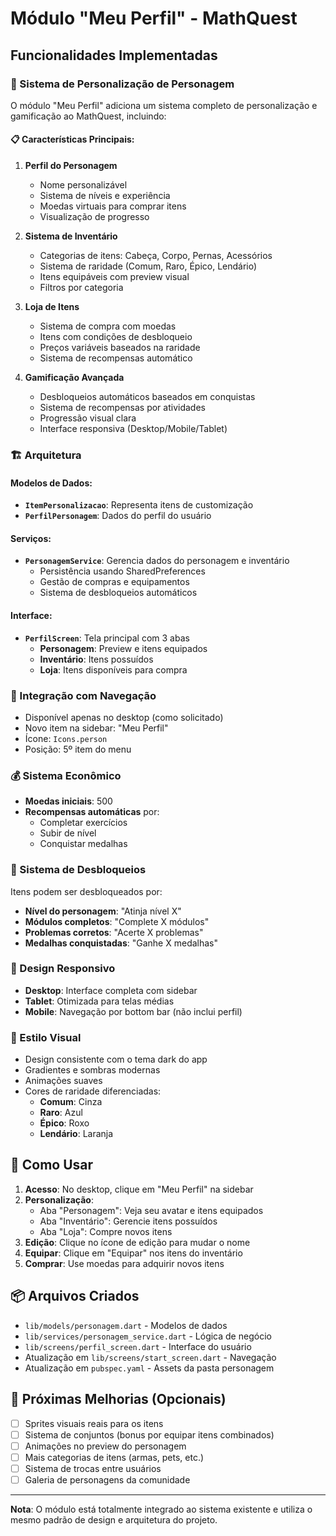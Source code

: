 # Módulo "Meu Perfil" - MathQuest

## Funcionalidades Implementadas

### 🎨 Sistema de Personalização de Personagem

O módulo "Meu Perfil" adiciona um sistema completo de personalização e gamificação ao MathQuest, incluindo:

#### 📋 Características Principais:

1. **Perfil do Personagem**

   - Nome personalizável
   - Sistema de níveis e experiência
   - Moedas virtuais para comprar itens
   - Visualização de progresso

2. **Sistema de Inventário**

   - Categorias de itens: Cabeça, Corpo, Pernas, Acessórios
   - Sistema de raridade (Comum, Raro, Épico, Lendário)
   - Itens equipáveis com preview visual
   - Filtros por categoria

3. **Loja de Itens**

   - Sistema de compra com moedas
   - Itens com condições de desbloqueio
   - Preços variáveis baseados na raridade
   - Sistema de recompensas automático

4. **Gamificação Avançada**
   - Desbloqueios automáticos baseados em conquistas
   - Sistema de recompensas por atividades
   - Progressão visual clara
   - Interface responsiva (Desktop/Mobile/Tablet)

### 🏗️ Arquitetura

#### Modelos de Dados:

- **`ItemPersonalizacao`**: Representa itens de customização
- **`PerfilPersonagem`**: Dados do perfil do usuário

#### Serviços:

- **`PersonagemService`**: Gerencia dados do personagem e inventário
  - Persistência usando SharedPreferences
  - Gestão de compras e equipamentos
  - Sistema de desbloqueios automáticos

#### Interface:

- **`PerfilScreen`**: Tela principal com 3 abas
  - **Personagem**: Preview e itens equipados
  - **Inventário**: Itens possuídos
  - **Loja**: Itens disponíveis para compra

### 🎯 Integração com Navegação

- Disponível apenas no desktop (como solicitado)
- Novo item na sidebar: "Meu Perfil"
- Ícone: `Icons.person`
- Posição: 5º item do menu

### 💰 Sistema Econômico

- **Moedas iniciais**: 500
- **Recompensas automáticas** por:
  - Completar exercícios
  - Subir de nível
  - Conquistar medalhas

### 🎁 Sistema de Desbloqueios

Itens podem ser desbloqueados por:

- **Nível do personagem**: "Atinja nível X"
- **Módulos completos**: "Complete X módulos"
- **Problemas corretos**: "Acerte X problemas"
- **Medalhas conquistadas**: "Ganhe X medalhas"

### 📱 Design Responsivo

- **Desktop**: Interface completa com sidebar
- **Tablet**: Otimizada para telas médias
- **Mobile**: Navegação por bottom bar (não inclui perfil)

### 🎨 Estilo Visual

- Design consistente com o tema dark do app
- Gradientes e sombras modernas
- Animações suaves
- Cores de raridade diferenciadas:
  - **Comum**: Cinza
  - **Raro**: Azul
  - **Épico**: Roxo
  - **Lendário**: Laranja

## 🚀 Como Usar

1. **Acesso**: No desktop, clique em "Meu Perfil" na sidebar
2. **Personalização**:
   - Aba "Personagem": Veja seu avatar e itens equipados
   - Aba "Inventário": Gerencie itens possuídos
   - Aba "Loja": Compre novos itens
3. **Edição**: Clique no ícone de edição para mudar o nome
4. **Equipar**: Clique em "Equipar" nos itens do inventário
5. **Comprar**: Use moedas para adquirir novos itens

## 📦 Arquivos Criados

- `lib/models/personagem.dart` - Modelos de dados
- `lib/services/personagem_service.dart` - Lógica de negócio
- `lib/screens/perfil_screen.dart` - Interface do usuário
- Atualização em `lib/screens/start_screen.dart` - Navegação
- Atualização em `pubspec.yaml` - Assets da pasta personagem

## 🎯 Próximas Melhorias (Opcionais)

- [ ] Sprites visuais reais para os itens
- [ ] Sistema de conjuntos (bonus por equipar itens combinados)
- [ ] Animações no preview do personagem
- [ ] Mais categorias de itens (armas, pets, etc.)
- [ ] Sistema de trocas entre usuários
- [ ] Galeria de personagens da comunidade

---

**Nota**: O módulo está totalmente integrado ao sistema existente e utiliza o mesmo padrão de design e arquitetura do projeto.
